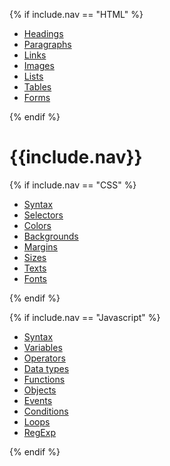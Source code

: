 {% if include.nav == "HTML" %}

<div class="side-bar">
  <ul>
    <li class="nav-bar-item">
      <a {% if include.side contains "headings" %} class="active" {% endif %} href="./headings.html">Headings</a>
    </li>
    <li>
      <a {% if include.side contains "paragraphs" %} class="active" {% endif %} href="./paragraphs.html">Paragraphs</a>
    </li>
    <li>
      <a {% if include.side contains "links" %} class="active" {% endif %} href="./links.html">Links</a>
    </li>
    <li>
      <a {% if include.side contains "images" %} class="active" {% endif %} href="./images.html">Images</a>
    </li>
    <li>
      <a {% if include.side contains "lists" %} class="active" {% endif %} href="./lists.html">Lists</a>
    </li>
    <li>
      <a {% if include.side contains "tables" %} class="active" {% endif %} href="./tables.html">Tables</a>
    </li>
    <li>
      <a {% if include.side contains "forms" %} class="active" {% endif %} href="./forms.html">Forms</a>
    </li>
  </ul>
</div>

{% endif %}

<h1>{{include.nav}}</h1>

{% if include.nav == "CSS" %}

<div class="side-bar">
  <ul>
   <li class="nav-bar-item">
      <a {% if include.side contains "Syntax" %} class="active" {% endif %} href="./syntax.html">Syntax</a>
    </li>
    <li>
      <a {% if include.side contains "Selectors" %} class="active" {% endif %} href="./selectors.html">Selectors</a>
    </li>
    <li>
      <a {% if include.side contains "Colors" %} class="active" {% endif %} href="./colors.html">Colors</a>
    </li>
    <li>
      <a {% if include.side contains "Backgrounds" %} class="active" {% endif %} href="./backgrounds.html">Backgrounds</a>
    </li>
    <li>
      <a {% if include.side contains "Margins" %} class="active" {% endif %} href="./margins.html">Margins</a>
    </li>
    <li>
      <a {% if include.side contains "Sizes" %} class="active" {% endif %} href="./sizes.html">Sizes</a>
    </li>
    <li>
      <a {% if include.side contains "Texts" %} class="active" {% endif %} href="./texts.html">Texts</a>
    </li>
    <li>
      <a {% if include.side contains "Fonts" %} class="active" {% endif %} href="./fonts.html">Fonts</a>
    </li>
  </ul>
</div>

{% endif %}

{% if include.nav == "Javascript" %}

<div class="side-bar">
  <ul>
    <li class="nav-bar-item">
      <a {% if include.side contains "Syntax" %} class="active" {% endif %} href="./syntax.html">Syntax</a>
    </li>
    <li>
      <a {% if include.side contains "Variables" %} class="active" {% endif %} href="./variables.html">Variables</a>
    </li>
    <li>
      <a {% if include.side contains "Operators" %} class="active" {% endif %} href="./operators.html">Operators</a>
    </li>
    <li>
      <a {% if include.side contains "Data types" %} class="active" {% endif %} href="./data_types.html">Data types</a>
    </li>
    <li>
      <a {% if include.side contains "Functions" %} class="active" {% endif %} href="./functions.html">Functions</a>
    </li>
    <li>
      <a {% if include.side contains "Objects" %} class="active" {% endif %} href="./objects.html">Objects</a>
    </li>
    <li>
      <a {% if include.side contains "Events" %} class="active" {% endif %} href="./events.html">Events</a>
    </li>
    <li>
      <a {% if include.side contains "Conditions" %} class="active" {% endif %} href="./conditions.html">Conditions</a>
    </li>
    <li>
      <a {% if include.side contains "Loops" %} class="active" {% endif %} href="./loops.html">Loops</a>
    </li>
    <li>
      <a {% if include.side contains "RegExp" %} class="active" {% endif %} href="./regexp.html">RegExp</a>
    </li>
  </ul>
</div>

{% endif %}
